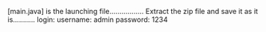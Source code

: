 [main.java] is the launching file.................
Extract the zip file and save it as it is........... 
login: 
     username: admin
     password: 1234
